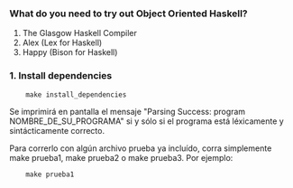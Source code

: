 ### What do you need to try out Object Oriented Haskell?
1. The Glasgow Haskell Compiler
2. Alex (Lex for Haskell)
3. Happy (Bison for Haskell)


### 1. Install dependencies

```
    make install_dependencies
```

Se imprimirá en pantalla el mensaje "Parsing Success: program NOMBRE_DE_SU_PROGRAMA" si y sólo si el programa está léxicamente y sintácticamente correcto.

Para correrlo con algún archivo prueba ya incluído, corra simplemente make prueba1, make prueba2 o make prueba3. Por ejemplo:
```
    make prueba1
```

